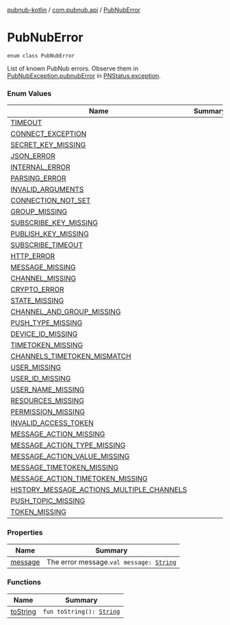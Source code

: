 [pubnub-kotlin](../../index.md) / [com.pubnub.api](../index.md) / [PubNubError](./index.md)

# PubNubError

`enum class PubNubError`

List of known PubNub errors. Observe them in [PubNubException.pubnubError](../-pub-nub-exception/pubnub-error.md) in [PNStatus.exception](../../com.pubnub.api.models.consumer/-p-n-status/exception.md).

### Enum Values

| Name | Summary |
|---|---|
| [TIMEOUT](-t-i-m-e-o-u-t.md) |  |
| [CONNECT_EXCEPTION](-c-o-n-n-e-c-t_-e-x-c-e-p-t-i-o-n.md) |  |
| [SECRET_KEY_MISSING](-s-e-c-r-e-t_-k-e-y_-m-i-s-s-i-n-g.md) |  |
| [JSON_ERROR](-j-s-o-n_-e-r-r-o-r.md) |  |
| [INTERNAL_ERROR](-i-n-t-e-r-n-a-l_-e-r-r-o-r.md) |  |
| [PARSING_ERROR](-p-a-r-s-i-n-g_-e-r-r-o-r.md) |  |
| [INVALID_ARGUMENTS](-i-n-v-a-l-i-d_-a-r-g-u-m-e-n-t-s.md) |  |
| [CONNECTION_NOT_SET](-c-o-n-n-e-c-t-i-o-n_-n-o-t_-s-e-t.md) |  |
| [GROUP_MISSING](-g-r-o-u-p_-m-i-s-s-i-n-g.md) |  |
| [SUBSCRIBE_KEY_MISSING](-s-u-b-s-c-r-i-b-e_-k-e-y_-m-i-s-s-i-n-g.md) |  |
| [PUBLISH_KEY_MISSING](-p-u-b-l-i-s-h_-k-e-y_-m-i-s-s-i-n-g.md) |  |
| [SUBSCRIBE_TIMEOUT](-s-u-b-s-c-r-i-b-e_-t-i-m-e-o-u-t.md) |  |
| [HTTP_ERROR](-h-t-t-p_-e-r-r-o-r.md) |  |
| [MESSAGE_MISSING](-m-e-s-s-a-g-e_-m-i-s-s-i-n-g.md) |  |
| [CHANNEL_MISSING](-c-h-a-n-n-e-l_-m-i-s-s-i-n-g.md) |  |
| [CRYPTO_ERROR](-c-r-y-p-t-o_-e-r-r-o-r.md) |  |
| [STATE_MISSING](-s-t-a-t-e_-m-i-s-s-i-n-g.md) |  |
| [CHANNEL_AND_GROUP_MISSING](-c-h-a-n-n-e-l_-a-n-d_-g-r-o-u-p_-m-i-s-s-i-n-g.md) |  |
| [PUSH_TYPE_MISSING](-p-u-s-h_-t-y-p-e_-m-i-s-s-i-n-g.md) |  |
| [DEVICE_ID_MISSING](-d-e-v-i-c-e_-i-d_-m-i-s-s-i-n-g.md) |  |
| [TIMETOKEN_MISSING](-t-i-m-e-t-o-k-e-n_-m-i-s-s-i-n-g.md) |  |
| [CHANNELS_TIMETOKEN_MISMATCH](-c-h-a-n-n-e-l-s_-t-i-m-e-t-o-k-e-n_-m-i-s-m-a-t-c-h.md) |  |
| [USER_MISSING](-u-s-e-r_-m-i-s-s-i-n-g.md) |  |
| [USER_ID_MISSING](-u-s-e-r_-i-d_-m-i-s-s-i-n-g.md) |  |
| [USER_NAME_MISSING](-u-s-e-r_-n-a-m-e_-m-i-s-s-i-n-g.md) |  |
| [RESOURCES_MISSING](-r-e-s-o-u-r-c-e-s_-m-i-s-s-i-n-g.md) |  |
| [PERMISSION_MISSING](-p-e-r-m-i-s-s-i-o-n_-m-i-s-s-i-n-g.md) |  |
| [INVALID_ACCESS_TOKEN](-i-n-v-a-l-i-d_-a-c-c-e-s-s_-t-o-k-e-n.md) |  |
| [MESSAGE_ACTION_MISSING](-m-e-s-s-a-g-e_-a-c-t-i-o-n_-m-i-s-s-i-n-g.md) |  |
| [MESSAGE_ACTION_TYPE_MISSING](-m-e-s-s-a-g-e_-a-c-t-i-o-n_-t-y-p-e_-m-i-s-s-i-n-g.md) |  |
| [MESSAGE_ACTION_VALUE_MISSING](-m-e-s-s-a-g-e_-a-c-t-i-o-n_-v-a-l-u-e_-m-i-s-s-i-n-g.md) |  |
| [MESSAGE_TIMETOKEN_MISSING](-m-e-s-s-a-g-e_-t-i-m-e-t-o-k-e-n_-m-i-s-s-i-n-g.md) |  |
| [MESSAGE_ACTION_TIMETOKEN_MISSING](-m-e-s-s-a-g-e_-a-c-t-i-o-n_-t-i-m-e-t-o-k-e-n_-m-i-s-s-i-n-g.md) |  |
| [HISTORY_MESSAGE_ACTIONS_MULTIPLE_CHANNELS](-h-i-s-t-o-r-y_-m-e-s-s-a-g-e_-a-c-t-i-o-n-s_-m-u-l-t-i-p-l-e_-c-h-a-n-n-e-l-s.md) |  |
| [PUSH_TOPIC_MISSING](-p-u-s-h_-t-o-p-i-c_-m-i-s-s-i-n-g.md) |  |
| [TOKEN_MISSING](-t-o-k-e-n_-m-i-s-s-i-n-g.md) |  |

### Properties

| Name | Summary |
|---|---|
| [message](message.md) | The error message.`val message: `[`String`](https://kotlinlang.org/api/latest/jvm/stdlib/kotlin/-string/index.html) |

### Functions

| Name | Summary |
|---|---|
| [toString](to-string.md) | `fun toString(): `[`String`](https://kotlinlang.org/api/latest/jvm/stdlib/kotlin/-string/index.html) |
